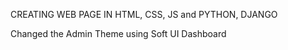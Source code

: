 CREATING WEB PAGE IN HTML, CSS, JS and PYTHON, DJANGO

Changed the Admin Theme using Soft UI Dashboard